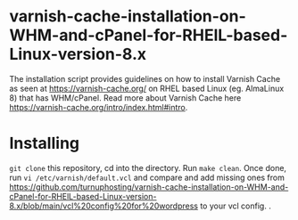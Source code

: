 # varnish-cache-installation-on-WHM-and-cPanel-for-RHElL-based-Linux-version-8.x
The installation script provides guidelines on how to install Varnish Cache as seen at https://varnish-cache.org/ on RHEL based Linux (eg. AlmaLinux 8) that has WHM/cPanel. Read more about Varnish Cache here https://varnish-cache.org/intro/index.html#intro.

# Installing
`git clone` this repository, cd into the directory. Run `make clean`.
Once done, run `vi /etc/varnish/default.vcl` and compare and add missing ones from https://github.com/turnuphosting/varnish-cache-installation-on-WHM-and-cPanel-for-RHElL-based-Linux-version-8.x/blob/main/vcl%20config%20for%20wordpress to your vcl config.
. 
